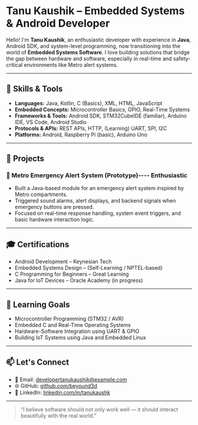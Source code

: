 # Tanu Kaushik – Embedded Systems & Android Developer

Hello! I'm **Tanu Kaushik**, an enthusiastic developer with experience in **Java**, Android SDK, and system-level programming, now transitioning into the world of **Embedded Systems Software**. I love building solutions that bridge the gap between hardware and software, especially in real-time and safety-critical environments like Metro alert systems.

---

## 🔧 Skills & Tools

- **Languages:** Java, Kotlin, C (Basics), XML, HTML, JavaScript
- **Embedded Concepts:** Microcontroller Basics, GPIO, Real-Time Systems
- **Frameworks & Tools:** Android SDK, STM32CubeIDE (familiar), Arduino IDE, VS Code, Android Studio
- **Protocols & APIs:** REST APIs, HTTP, (Learning) UART, SPI, I2C
- **Platforms:** Android, Raspberry Pi (basic), Arduino Uno

---

## 🧠 Projects

### 🚨 Metro Emergency Alert System (Prototype)---- Enthusiastic 
- Built a Java-based module for an emergency alert system inspired by Metro compartments.
- Triggered sound alarms, alert displays, and backend signals when emergency buttons are pressed.
- Focused on real-time response handling, system event triggers, and basic hardware interaction logic.

---

## 🎓 Certifications

- Android Development – Keynesian Tech  
- Embedded Systems Design – (Self-Learning / NPTEL-based)  
- C Programming for Beginners – Great Learning  
- Java for IoT Devices – Oracle Academy (in progress)

---

## 🌱 Learning Goals

- Microcontroller Programming (STM32 / AVR)  
- Embedded C and Real-Time Operating Systems  
- Hardware-Software Integration using UART & GPIO  
- Building IoT Systems using Java and Embedded Linux

---

## 📫 Let's Connect

- 📧 Email: developertanukaushik@example.com  
- 🌐 GitHub: [github.com/beyound3d](https://github.com/beyound3d)  
- 💼 LinkedIn: [linkedin.com/in/tanukaushk](https://www.linkedin.com/in/tanukaushk/)

---

> “I believe software should not only work well — it should interact beautifully with the real world.”
